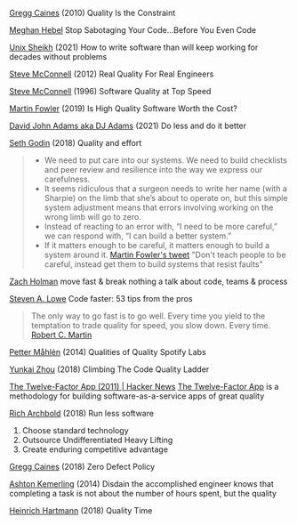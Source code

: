 
[Gregg Caines](http://caines.ca/blog/2010/12/05/quality-is-the-constraint/)
(2010) Quality Is the Constraint

[Meghan Hebel](https://codeburst.io/stop-sabotaging-your-code-4ed67424a17a)
Stop Sabotaging Your Code…Before You Even Code

[Unix Sheikh](https://www.unixsheikh.com/articles/how-to-write-software-than-will-keep-working-for-decades.html)
(2021) How to write software than will keep working for decades without problems

[Steve McConnell](http://stevemcconnell.com/articles/real-quality-for-real-engineers/)
(2012) Real Quality For Real Engineers

[Steve McConnell](http://stevemcconnell.com/articles/software-quality-at-top-speed/)
(1996) Software Quality at Top Speed

[Martin Fowler](https://martinfowler.com/articles/is-quality-worth-cost.html)
(2019) Is High Quality Software Worth the Cost?

[David John Adams aka DJ Adams](https://qmacro.org/2021/02/01/do-less-and-do-it-better/)
(2021) Do less and do it better

[Seth Godin](https://seths.blog/2018/11/quality-and-effort/)
(2018) Quality and effort
> * We need to put care into our systems. We need to build checklists and peer review and resilience into the way we express our carefulness.
> * It seems ridiculous that a surgeon needs to write her name (with a Sharpie) on the limb that she’s about to operate on, but this simple system adjustment means that errors involving working on the wrong limb will go to zero.
> * Instead of reacting to an error with, “I need to be more careful,” we can respond with, “I can build a better system.”
> * If it matters enough to be careful, it matters enough to build a system around it.
[Martin Fowler's tweet](https://twitter.com/martinfowler/status/1057971818768818177)
"Don't teach people to be careful, instead get them to build systems that resist faults"

[Zach Holman](https://zachholman.com/talk/move-fast-break-nothing/#slides)
move fast & break nothing
a talk about code, teams & process

[Steven A. Lowe](https://techbeacon.com/program-faster-all-time-best-tips-pros)
Code faster: 53 tips from the pros
> The only way to go fast is to go well. Every time you yield to the temptation to trade quality for speed, you slow down. Every time. [Robert C. Martin](http://butunclebob.com/ArticleS.UncleBob.VehementMediocrity)

[Petter Måhlén](https://labs.spotify.com/2014/04/11/qualities-of-quality/)
(2014) Qualities of Quality
Spotify Labs

[Yunkai Zhou](https://medium.freecodecamp.org/climbing-the-code-quality-ladder-babd3198e6e2)
(2018) Climbing The Code Quality Ladder

[The Twelve-Factor App (2011) | Hacker News](https://news.ycombinator.com/item?id=37857544)
[The Twelve-Factor App](https://12factor.net/)
is a methodology for building software-as-a-service apps of great quality

[Rich Archbold](https://www.intercom.com/blog/run-less-software/)
(2018) Run less software
1. Choose standard technology
2. Outsource Undifferentiated Heavy Lifting
3. Create enduring competitive advantage

[Gregg Caines](http://caines.ca/blog/2018/03/27/zero-defect-policy/)
(2018) Zero Defect Policy

[Ashton Kemerling](https://web.archive.org/web/20170711011635/http://ashtonkemerling.com/blog/2014/03/24/disdain/)
(2014) Disdain
the accomplished engineer knows that completing a task is not about the number of hours spent, but the quality

[Heinrich Hartmann](https://www.heinrichhartmann.com/archive/quality-time.html)
(2018) Quality Time
